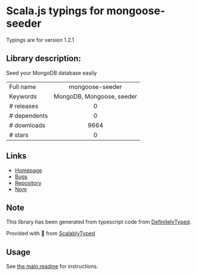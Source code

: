 
# Scala.js typings for mongoose-seeder

Typings are for version 1.2.1

## Library description:
Seed your MongoDB database easily

|                    |                 |
| ------------------ | :-------------: |
| Full name          | mongoose-seeder |
| Keywords           | MongoDB, Mongoose, seeder |
| # releases         | 0 |
| # dependents       | 0 |
| # downloads        | 9664 |
| # stars            | 0 |

## Links
- [Homepage](https://github.com/SamVerschueren/mongoose-seeder)
- [Bugs](https://github.com/SamVerschueren/mongoose-seeder/issues)
- [Repository](https://github.com/SamVerschueren/mongoose-seeder)
- [Npm](https://www.npmjs.com/package/mongoose-seeder)
    


## Note
This library has been generated from typescript code from [DefinitelyTyped](https://definitelytyped.org).

Provided with :purple_heart: from [ScalablyTyped](https://github.com/oyvindberg/ScalablyTyped)

## Usage
See [the main readme](../../readme.md) for instructions.


